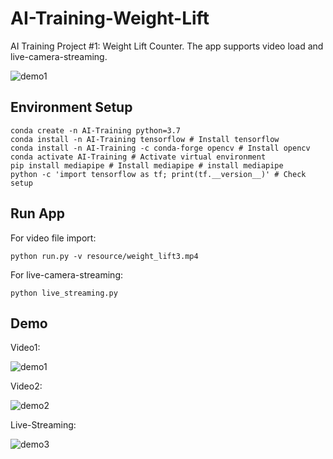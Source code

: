 # AI-Training-Weight-Lift

AI Training Project #1: Weight Lift Counter. The app supports video load and live-camera-streaming. 

![demo1](https://user-images.githubusercontent.com/13625416/128560715-efa8d10a-57b8-4c55-8d61-2365d552de35.gif)
## Environment Setup

    conda create -n AI-Training python=3.7 
    conda install -n AI-Training tensorflow # Install tensorflow 
    conda install -n AI-Training -c conda-forge opencv # Install opencv
    conda activate AI-Training # Activate virtual environment
    pip install mediapipe # Install mediapipe # install mediapipe
    python -c 'import tensorflow as tf; print(tf.__version__)' # Check setup

## Run App
   

For video file import:
    
    python run.py -v resource/weight_lift3.mp4
For live-camera-streaming:

    python live_streaming.py

## Demo

Video1:

   ![demo1](https://user-images.githubusercontent.com/13625416/128560715-efa8d10a-57b8-4c55-8d61-2365d552de35.gif)



Video2:


   ![demo2](https://user-images.githubusercontent.com/13625416/128560725-5d787f61-0bb5-4ee0-a4b0-fe66333ef295.gif)


Live-Streaming:


   ![demo3](https://user-images.githubusercontent.com/13625416/128560751-6c760a8a-b717-458b-8c5c-d3ed19b0c9a4.gif)


